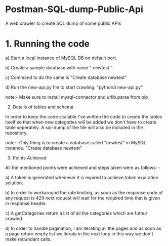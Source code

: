 # Postman-SQL-dump-Public-Api
A web crawler to create SQL dump of some public APIs

# 1. Running the code

a) Start a local instance of MySQL DB on default port.

b) Create a sample database with name " newtest "

c) Command to do the same is "Create database newtest"

d) Run the new-api.py file to start crawling. "python3 new-api.py"

note:- Make sure to install mysql-connector and urlib.parse from pip

2. Details of tables and schema

In order to keep the code scalable I've written the code to create the tables itself so that when new categories will be added we don't have to create table seperately. A sql-dump of the file will also be included in the repository.

note:- Only thing is to create a database called "newtest" in MySQL instance. "Create database newtest"

3. Points Achieved

All the mentioned points were achieved and steps taken were as follows: -

a) A token is generated whenever it is expired to achieve token expiration solution.

b) In order to workaround the rate limiting, as soon as the response code of any request is 429 next request will wait for the required time that is given in response header.

c) A getCategories return a list of all the categories which are futhur crawled.

d) In order to handle pagination, I am iterating all the pages and as soon as a page return empty list we iterate in the next loop in this way we don't make redundant calls.
